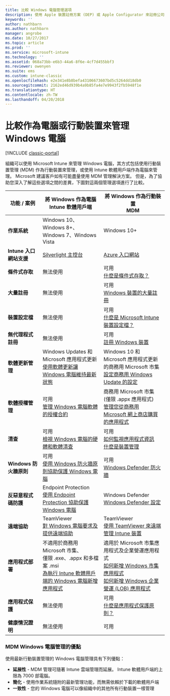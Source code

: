 ```yaml
---
title: 比較 Windows 電腦管理選項
description: 使用 Apple 裝置註冊方案 (DEP) 或 Apple Configurator 來註冊公司擁有的 iOS 裝置
keywords: ''
author: nathbarn
ms.author: nathbarn
manager: angrobe
ms.date: 10/27/2017
ms.topic: article
ms.prod: ''
ms.service: microsoft-intune
ms.technology: ''
ms.assetid: 068a73bb-e6b3-44a6-8f6e-4cf7d455bbf3
ms.reviewer: owenyen
ms.suite: ems
ms.custom: intune-classic
ms.openlocfilehash: e2e341e8b8befa43106673607bd5c5264dd18db0
ms.sourcegitcommit: 2162ed46d939b4a9b85fa4e7e9943f2fb5948f1e
ms.translationtype: HT
ms.contentlocale: zh-TW
ms.lasthandoff: 04/20/2018
---
```

# <a name="compare-managing-windows-pcs-as-computers-or-mobile-devices"></a>比較作為電腦或行動裝置來管理 Windows 電腦

[!INCLUDE [classic-portal](../includes/classic-portal.md)]

組織可以使用 Microsoft Intune 來管理 Windows 電腦，其方式包括使用行動裝置管理 (MDM) 作為行動裝置來管理，或使用 Intune 軟體用戶端作為電腦來管理。  Microsoft 建議客戶如有可能盡量使用 MDM 管理解決方案。 但是，為了協助您深入了解這些選項之間的差異，下圖對這兩個管理選項進行了比較。

|**功能 / 案例** |**將 Windows 作為電腦**<br>Intune 軟體用戶端 | **將 Windows 作為行動裝置**<br>MDM |
|--------------|-------------------------------|-------------------------------|
|**作業系統** |Windows 10、Windows 8+、Windows 7、Windows Vista | Windows 10+ |
|**Intune 入口網站支援** |[Silverlight 主控台](https://manage.microsoft.com)|[Azure 入口網站](https://portal.azure.com) |
|**條件式存取**|無法使用|可用 <br>[什麼是條件式存取？](https://docs.microsoft.com/intune-azure/conditional-access/what-is-conditional-access)|
|**大量註冊**|無法使用|可用 <br>[Windows 裝置的大量註冊](https://docs.microsoft.com/intune-azure/enroll-devices/bulk-enroll-windows)|
|**裝置設定檔**|無法使用|可用 <br>[什麼是 Microsoft Intune 裝置設定檔？](https://docs.microsoft.com/intune-azure/configure-devices/what-are-device-profiles)|
|**無代理程式註冊**|無法使用 |可用<br>[註冊 Windows 裝置](https://docs.microsoft.com/intune-azure/enroll-devices/enroll-windows-devices)|
|**軟體更新管理**| Windows Updates 和 Microsoft 應用程式更新<br>[使用軟體更新讓 Windows 電腦維持最新狀態](https://docs.microsoft.com/intune/deploy-use/keep-windows-pcs-up-to-date-with-software-updates-in-microsoft-intune)|Windows 10 和 Microsoft 應用程式更新的商務用 Microsoft 市集<br> [設定商務用 Windows Update 的設定](https://docs.microsoft.com/intune-azure/configure-devices/how-to-configure-windows-update-for-business) |
|**軟體授權管理**|可用 <br>[管理 Windows 電腦軟體的授權合約](https://docs.microsoft.com/intune/deploy-use/manage-license-agreements-for-windows-pc-software-in-microsoft-intune)|商務用 Microsoft 市集 (僅限 .appx 應用程式)<br>[管理您從商務用 Microsoft 網上商店購買的應用程式](https://docs.microsoft.com/intune-azure/manage-apps/wsfb-apps)|
|**清查**|可用 <br>[檢視 Windows 電腦的硬體和軟體清查](https://docs.microsoft.com/intune/deploy-use/view-hardware-and-software-inventory-for-windows-pcs-in-microsoft-intune)|可用 <br>[如何監視應用程式資訊](https://docs.microsoft.com/intune/apps-monitor)<br>[什麼是裝置管理](https://docs.microsoft.com/intune/device-management)|
|**Windows 防火牆原則**|可用 <br>[使用 Windows 防火牆原則協助保護 Windows 電腦](https://docs.microsoft.com/intune/deploy-use/help-protect-windows-pcs-using-windows-firewall-policies-in-microsoft-intune) |可用 <br>[Windows Defender 防火牆](https://docs.microsoft.com/en-us/intune/endpoint-protection-windows-10#windows-defender-firewall)|
|**反惡意程式碼防護**|Endpoint Protection<br>[使用 Endpoint Protection 協助保護 Windows 電腦](https://docs.microsoft.com/intune/deploy-use/help-secure-windows-pcs-with-endpoint-protection-for-microsoft-intune)|Windows Defender<br>[Windows Defender 設定](https://docs.microsoft.com/intune-azure/configure-devices/custom-for-windows-10#windows-defender-settings)|
|**遠端協助** |TeamViewer<br>[對 Windows 電腦要求及提供遠端協助](https://docs.microsoft.com/intune/deploy-use/request-and-provide-remote-assistance-for-windows-pcs-in-microsoft-intune)|TeamViewer<br> [使用 TeamViewer 來遠端管理 Intune 裝置](https://docs.microsoft.com/en-us/intune/device-profile-android-teamviewer) |
|**應用程式部署** | 不適用於商務用 Microsoft 市集、<br>僅限 .exe、.appx 和多檔案 .msi<br>[為執行 Intune 軟體用戶端的 Windows 電腦新增應用程式](https://docs.microsoft.com/intune/deploy-use/add-apps-for-windows-pcs-in-microsoft-intune)|適用於 Microsoft 市集應用程式及企業營運應用程式<br>[如何新增 Windows 市集應用程式](https://docs.microsoft.com/intune/store-apps-windows)<br>[如何新增 Windows 企業營運 (LOB) 應用程式](https://docs.microsoft.com/intune/lob-apps-windows)|
|**應用程式保護**|無法使用|可用 <br>[什麼是應用程式保護原則？](https://docs.microsoft.com/intune-azure/manage-apps/what-is-app-protection-policy)|
|**健康情況證明**|無法使用|可用|


### <a name="advantages-of-mdm-windows-pc-management"></a>MDM Windows 電腦管理的優點
使用最新行動裝置管理的 Windows 電腦管理具有下列優點：
- **延展性** - MDM 管理可隨著 Intune 雲端管理而延展。 Intune 軟體用戶端的上限為 7000 部電腦。
- **簡化** - 使用作業系統隨附的最新管理功能，而無需依賴於下載的軟體用戶端
- **一致性** - 您的 Windows 電腦可以像組織中的其他所有行動裝置一樣管理
<!-- - **Cloud optimization** - -->
